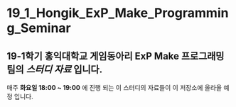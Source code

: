 # 19_1_Hongik_ExP_Make_Programming_Seminar
## **19-1학기 홍익대학교 게임동아리 ExP Make 프로그래밍팀**의 ***스터디 자료*** 입니다.  
  
매주 **화요일 18:00 ~ 19:00** 에 진행 되는 이 스터디의 자료들이 이 저장소에 올라올 예정 입니다.
